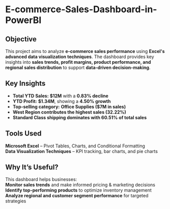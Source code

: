 # E-commerce-Sales-Dashboard-in-PowerBI
 

## **Objective**  
This project aims to analyze **e-commerce sales performance** using **Excel's advanced data visualization techniques**. The dashboard provides key insights into **sales trends, profit margins, product performance, and regional sales distribution** to support **data-driven decision-making**.  

## **Key Insights**  
- **Total YTD Sales:** **$12M** with a **0.83% decline**  
- **YTD Profit:** **$1.34M**, showing a **4.50% growth**  
- **Top-selling category:** **Office Supplies ($7M in sales)**  
- **West Region contributes the highest sales (32.22%)**  
- **Standard Class shipping dominates with 60.51% of total sales**  

## **Tools Used**  
 **Microsoft Excel** – Pivot Tables, Charts, and Conditional Formatting  
 **Data Visualization Techniques** – KPI tracking, bar charts, and pie charts  

## **Why It’s Useful?**  
This dashboard helps businesses:  
 **Monitor sales trends** and make informed pricing & marketing decisions  
 **Identify top-performing products** to optimize inventory management  
 **Analyze regional and customer segment performance** for targeted strategies  
